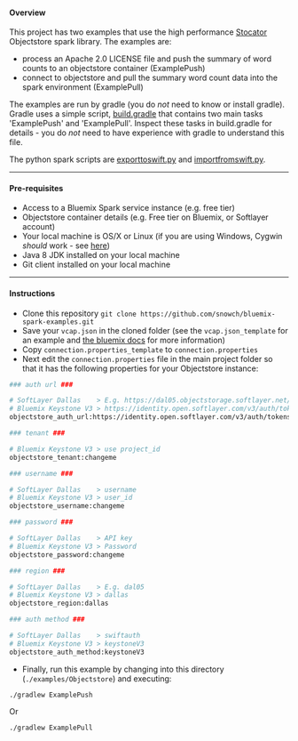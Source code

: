 #### Overview

This project has two examples that use the high performance [Stocator](https://github.com/SparkTC/stocator) Objectstore spark library.  The examples are:

- process an Apache 2.0 LICENSE file and push the summary of word counts to an objectstore container (ExamplePush)
- connect to objectstore and pull the summary word count data into the spark environment (ExamplePull)

The examples are run by gradle (you do *not* need to know or install gradle).  Gradle uses a simple script, [build.gradle](./build.gradle) that contains two main tasks 'ExamplePush' and 'ExamplePull'.  Inspect these tasks in build.gradle for details - you do *not* need to have experience with gradle to understand this file.

The python spark scripts are [exporttoswift.py](./exporttoswift.py) and [importfromswift.py](./importfromswift.py).


*********************************************************************

#### Pre-requisites

- Access to a Bluemix Spark service instance (e.g. free tier)
- Objectstore container details (e.g. Free tier on Bluemix, or Softlayer account)
- Your local machine is OS/X or Linux (if you are using Windows, Cygwin *should* work - see [here](http://stackoverflow.com/questions/37315709/bluemix-spark-as-a-service-how-to-run-spark-submit-sh-with-cygwin))
- Java 8 JDK installed on your local machine
- Git client installed on your local machine

*********************************************************************

#### Instructions

- Clone this repository `git clone https://github.com/snowch/bluemix-spark-examples.git`
- Save your `vcap.json` in the cloned folder (see the `vcap.json_template` for an example and [the bluemix docs](https://console.ng.bluemix.net/docs/services/AnalyticsforApacheSpark/index-gentopic3.html#genTopProcId4) for more information)
- Copy `connection.properties_template` to `connection.properties`
- Next edit the `connection.properties` file in the main project folder so that it has the following properties for your Objectstore instance:

```bash
### auth url ###

# SoftLayer Dallas    > E.g. https://dal05.objectstorage.softlayer.net/auth/v1.0/
# Bluemix Keystone V3 > https://identity.open.softlayer.com/v3/auth/tokens
objectstore_auth_url:https://identity.open.softlayer.com/v3/auth/tokens

### tenant ###

# Bluemix Keystone V3 > use project_id
objectstore_tenant:changeme

### username ###

# SoftLayer Dallas    > username
# Bluemix Keystone V3 > user_id
objectstore_username:changeme

### password ###

# SoftLayer Dallas    > API key
# Bluemix Keystone V3 > Password
objectstore_password:changeme

### region ###

# SoftLayer Dallas    > E.g. dal05
# Bluemix Keystone V3 > dallas
objectstore_region:dallas

### auth method ###

# SoftLayer Dallas    > swiftauth
# Bluemix Keystone V3 > keystoneV3
objectstore_auth_method:keystoneV3

```

- Finally, run this example by changing into this directory (`./examples/Objectstore`) and executing:

```
./gradlew ExamplePush
```
Or
```
./gradlew ExamplePull
```
